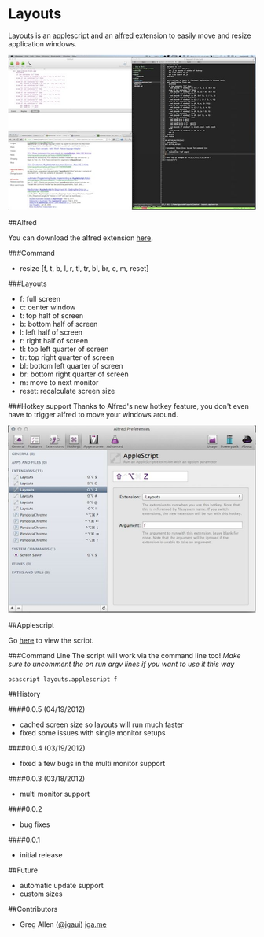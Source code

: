 # Layouts

Layouts is an applescript and an [alfred](http://www.alfredapp.com/) extension to easily move and resize application windows. 

![Example Layout](ui/layouts.jpg)

##Alfred

You can download the alfred extension [here](https://github.com/jgallen23/layouts/raw/master/dist/Layouts.alfredextension).

###Command
- resize [f, t, b, l, r, tl, tr, bl, br, c, m, reset]

###Layouts
- f: full screen
- c: center window 
- t: top half of screen
- b: bottom half of screen
- l: left half of screen
- r: right half of screen
- tl: top left quarter of screen 
- tr: top right quarter of screen 
- bl: bottom left quarter of screen 
- br: bottom right quarter of screen 
- m: move to next monitor
- reset: recalculate screen size

###Hotkey support
Thanks to Alfred's new hotkey feature, you don't even have to trigger alfred to move your windows around.

![Hotkeys](ui/layouts-hotkeys.jpg)

##Applescript

Go [here](https://raw.github.com/jgallen23/layouts/master/layouts.applescript) to view the script.

###Command Line
The script will work via the command line too! *Make sure to uncomment the on run argv lines if you want to use it this way*

	osascript layouts.applescript f


##History

####0.0.5 (04/19/2012)
- cached screen size so layouts will run much faster
- fixed some issues with single monitor setups

####0.0.4 (03/19/2012)
- fixed a few bugs in the multi monitor support

####0.0.3 (03/18/2012)
- multi monitor support

####0.0.2
- bug fixes

####0.0.1
- initial release

##Future
- automatic update support
- custom sizes

##Contributors
- Greg Allen ([@jgaui](http://twitter.com/jgaui)) [jga.me](http://jga.me)
